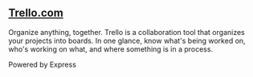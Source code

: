 [Trello.com](https://trello.com)
--------------------------------

Organize anything, together. Trello is a collaboration tool that organizes your projects into boards. In one glance, know what's being worked on, who's working on what, and where something is in a process.

Powered by Express
